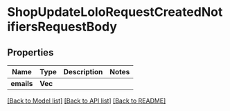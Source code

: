 # ShopUpdateLoloRequestCreatedNotifiersRequestBody

## Properties

Name | Type | Description | Notes
------------ | ------------- | ------------- | -------------
**emails** | **Vec<String>** |  | 

[[Back to Model list]](../README.md#documentation-for-models) [[Back to API list]](../README.md#documentation-for-api-endpoints) [[Back to README]](../README.md)


